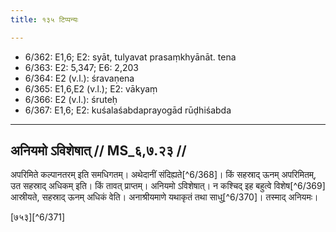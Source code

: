 ```yaml
---
title: १३५ टिप्पन्यः

---
```

- 6/362: E1,6; E2: syāt, tulyavat prasaṃkhyānāt. tena
- 6/363: E2: 5,347; E6: 2,203
- 6/364: E2 (v.l.): śravaṇena
- 6/365: E1,6,E2 (v.l.); E2: vākyaṃ
- 6/366: E2 (v.l.): śruteḥ
- 6/367: E1,6; E2: kuśalaśabdaprayogād rūḍhiśabda

____________________________________________


## अनियमो ऽविशेषात् // MS_६,७.२३ //

अपरिमिते कल्पानतरम् इति समधिगतम्। अथेदानीं संदिह्यते[^6/368]। किं सहस्राद् ऊनम् अपरिमितम्, उत सहस्राद् अधिकम् इति। किं तावत् प्राप्तम्। अनियमो ऽविशेषात्। न कश्चिद् इह बहुत्वे विशेष[^6/369] आस्रीयते, सहस्राद् ऊनम् अधिकं वेति। अनाश्रीयमाणे यथाकृतं तथा साधु[^6/370]। तस्माद् अनियमः।

[७५३][^6/371]
